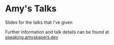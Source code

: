 # Amy's Talks

Slides for the talks that I've given

Further information and talk details can be found at [speaking.amyskapers.dev](https://speaking.amyskapers.dev)
